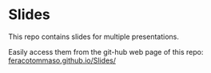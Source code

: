 # Slides

This repo contains slides for multiple presentations.

Easily access them from the git-hub web page of this repo: [feracotommaso.github.io/Slides/](https://feracotommaso.github.io/Slides/)
